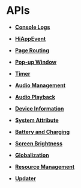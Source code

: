 # APIs<a name="EN-US_TOPIC_0000001162494631"></a>

-   **[Console Logs](console-logs.md)**  

-   **[HiAppEvent](hiappevent.md)**  

-   **[Page Routing](page-routing.md)**  

-   **[Pop-up Window](pop-up-window.md)**  

-   **[Timer](timer.md)**  

-   **[Audio Management](audio-management.md)**  

-   **[Audio Playback](audio-playback.md)**  

-   **[Device Information](device-information.md)**  

-   **[System Attribute](system-attribute.md)**  

-   **[Battery and Charging](battery-and-charging.md)**  

-   **[Screen Brightness](screen-brightness.md)**  

-   **[Globalization](globalization.md)**  

-   **[Resource Management](resource-management.md)**  

-   **[Updater](updater.md)**  



